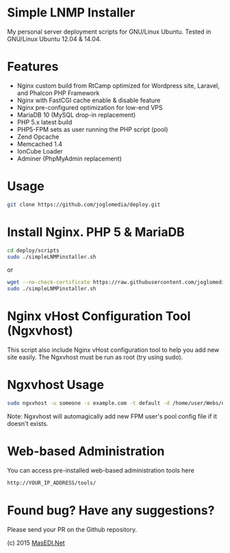 Simple LNMP Installer
=====

My personal server deployment scripts for GNU/Linux Ubuntu. Tested in GNU/Linux Ubuntu 12.04 & 14.04.

Features
=====
* Nginx custom build from RtCamp optimized for Wordpress site, Laravel, and Phalcon PHP Framework
* Nginx with FastCGI cache enable & disable feature
* Nginx pre-configured optimization for low-end VPS
* MariaDB 10 (MySQL drop-in replacement)
* PHP 5.x latest build
* PHP5-FPM sets as user running the PHP script (pool)
* Zend Opcache
* Memcached 1.4
* IonCube Loader
* Adminer (PhpMyAdmin replacement)

Usage
=====
```bash
git clone https://github.com/joglomedia/deploy.git
```

# Install Nginx. PHP 5 &amp; MariaDB
```bash
cd deploy/scripts
sudo ./simpleLNMPinstaller.sh
```

or

```bash
wget --no-check-certificate https://raw.githubusercontent.com/joglomedia/deploy/master/scripts/simpleLNMPinstaller.sh
sudo ./simpleLNMPinstaller.sh
```

Nginx vHost Configuration Tool (Ngxvhost)
=====
This script also include Nginx vHost configuration tool to help you add new site easily. 
The Ngxvhost must be run as root (try using sudo).

# Ngxvhost Usage
```bash
sudo ngxvhost -u someone -s example.com -t default -d /home/user/Webs/example.com
```

Note: Ngxvhost will automagically add new FPM user's pool config file if it doesn't exists.

Web-based Administration
=====
You can access pre-installed web-based administration tools here
```bash
http://YOUR_IP_ADDRESS/tools/
```

Found bug? Have any suggestions?
=====
Please send your PR on the Github repository.

(c) 2015
<a href="http://masedi.net/">MasEDI.Net</a>
